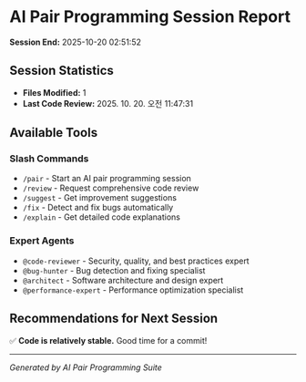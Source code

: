 # AI Pair Programming Session Report

**Session End:** 2025-10-20 02:51:52

## Session Statistics

- **Files Modified:** 1
- **Last Code Review:** 2025. 10. 20. 오전 11:47:31

## Available Tools

### Slash Commands
- `/pair` - Start an AI pair programming session
- `/review` - Request comprehensive code review
- `/suggest` - Get improvement suggestions
- `/fix` - Detect and fix bugs automatically
- `/explain` - Get detailed code explanations

### Expert Agents
- `@code-reviewer` - Security, quality, and best practices expert
- `@bug-hunter` - Bug detection and fixing specialist
- `@architect` - Software architecture and design expert
- `@performance-expert` - Performance optimization specialist

## Recommendations for Next Session

✅ **Code is relatively stable.** Good time for a commit!

---

*Generated by AI Pair Programming Suite*
